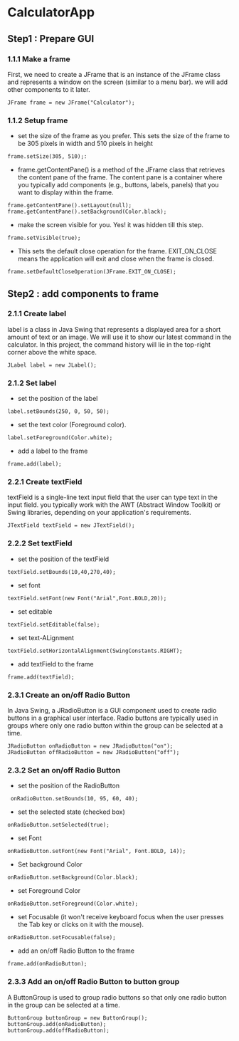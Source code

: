 # CalculatorApp
## Step1 : Prepare GUI
### 1.1.1 Make a frame
First, we need to create a JFrame that is an instance of the JFrame class and represents a window on the screen (similar to a menu bar). we will add other components to it later.
```
JFrame frame = new JFrame("Calculator");
```
### 1.1.2 Setup frame
- set the size of the frame as you prefer. This sets the size of the frame to be 305 pixels in width and 510 pixels in height
```
frame.setSize(305, 510);:
```
- frame.getContentPane() is a method of the JFrame class that retrieves the content pane of the frame. The content pane is a container where you typically add components (e.g., buttons, labels, panels) that you want to display within the frame.
```
frame.getContentPane().setLayout(null);
frame.getContentPane().setBackground(Color.black);
```
- make the screen visible for you. Yes! it was hidden till this step.
```
frame.setVisible(true);
```
- This sets the default close operation for the frame. EXIT_ON_CLOSE means the application will exit and close when the frame is closed.
```
frame.setDefaultCloseOperation(JFrame.EXIT_ON_CLOSE);
```
## Step2 : add components to frame
### 2.1.1 Create label
label is a class in Java Swing that represents a displayed area for a short amount of text or an image. We will use it to show our latest command in the calculator. In this project, the command history will lie in the top-right corner above the white space.
```
JLabel label = new JLabel();
```
### 2.1.2 Set label
- set the position of the label
```
label.setBounds(250, 0, 50, 50);
```
- set the text color (Foreground color).
```
label.setForeground(Color.white);
```
- add a label to the frame
```
frame.add(label);
```
### 2.2.1 Create textField
textField is a single-line text input field that the user can type text in the input field. you typically work with the AWT (Abstract Window Toolkit) or Swing libraries, depending on your application's requirements.
```
JTextField textField = new JTextField();
```
### 2.2.2 Set textField
- set the position of the textField
```
textField.setBounds(10,40,270,40);
```
- set font
```
textField.setFont(new Font("Arial",Font.BOLD,20));
```
- set editable
```
textField.setEditable(false);
```
- set text-ALignment
```
textField.setHorizontalAlignment(SwingConstants.RIGHT);
```
- add textField to the frame
```
frame.add(textField);
```
### 2.3.1 Create an on/off Radio Button
In Java Swing, a JRadioButton is a GUI component used to create radio buttons in a graphical user interface. Radio buttons are typically used in groups where only one radio button within the group can be selected at a time.
```
JRadioButton onRadioButton = new JRadioButton("on");
JRadioButton offRadioButton = new JRadioButton("off");
```
### 2.3.2 Set an on/off Radio Button
- set the position of the RadioButton
```
 onRadioButton.setBounds(10, 95, 60, 40);
```
- set the selected state (checked box)
```
onRadioButton.setSelected(true);
```
- set Font
```
onRadioButton.setFont(new Font("Arial", Font.BOLD, 14));
```
- Set background Color
```
onRadioButton.setBackground(Color.black);
```
- set Foreground Color
```
onRadioButton.setForeground(Color.white);
```
- set Focusable (it won't receive keyboard focus when the user presses the Tab key or clicks on it with the mouse).
```
onRadioButton.setFocusable(false);
```
- add an on/off Radio Button to the frame
```
frame.add(onRadioButton);
```
### 2.3.3 Add an on/off Radio Button to button group
A ButtonGroup is used to group radio buttons so that only one radio button in the group can be selected at a time.
```
ButtonGroup buttonGroup = new ButtonGroup();
buttonGroup.add(onRadioButton);
buttonGroup.add(offRadioButton);
```
